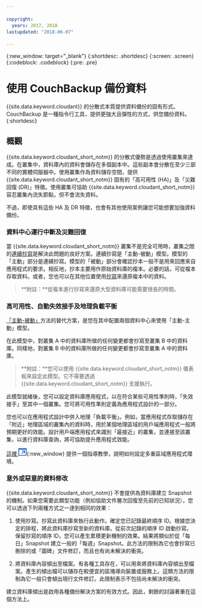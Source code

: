 ```yaml
---

copyright:
  years: 2017, 2018
lastupdated: "2018-06-07"

---
```


{:new_window: target="_blank"}
{:shortdesc: .shortdesc}
{:screen: .screen}
{:codeblock: .codeblock}
{:pre: .pre}

<!-- Acrolinx: 2017-05-02 -->

# 使用 CouchBackup 備份資料

{{site.data.keyword.cloudant}} 的分散式本質提供資料備份的固有形式。CouchBackup 是一種指令行工具，提供更強大且彈性的方式，供您備份資料。
{:shortdesc}

## 概觀

{{site.data.keyword.cloudant_short_notm}} 的分散式優勢是透過使用叢集來達成。在叢集中，資料庫內的資料會儲存在多個副本中。這些副本會分散在至少三部不同的實體伺服器中。使用叢集作為資料儲存空間，提供 {{site.data.keyword.cloudant_short_notm}} 固有的「高可用性 (HA)」及「災難回復 (DR)」特徵。使用叢集可協助 {{site.data.keyword.cloudant_short_notm}} 容忍叢集內流失節點，但不會流失資料。

不過，即使具有這些 HA 及 DR 特徵，也會有其他使用案例讓您可能想要加強資料備份。

<div id="activepassive"></div>

### 資料中心運行中斷及災難回復

當 {{site.data.keyword.cloudant_short_notm}} 叢集不是完全可用時，叢集之間的[連續抄寫](../api/replication.html#continuous-replication)是解決此問題的良好方案。連續抄寫是「主動-被動」模型。模型的「主動」部分是連續抄寫。模型的「被動」部分會確認抄本一般不是用來回應來自應用程式的要求。相反地，抄本主要用作原始資料庫的複本。必要的話，可從複本存取資料。或者，您也可以在其他位置使用[抄寫](../api/replication.html)來還原複本中的資料。

>	**附註：**從複本進行抄寫來還原大型資料庫可能需要很長的時間。

### 高可用性、自動失效接手及地理負載平衡

[「主動-被動」](#activepassive)方法的替代方案，是您在其中配置兩個資料中心來使用「主動-主動」模型。

在此模型中，對叢集 A 中的資料庫所做的任何變更都會抄寫至叢集 B 中的資料庫。同樣地，對叢集 B 中的資料庫所做的任何變更都會抄寫至叢集 A 中的資料庫。

>	**附註：**您可以使用 {{site.data.keyword.cloudant_short_notm}} 儀表板來設定此模型。它不需要透過 {{site.data.keyword.cloudant_short_notm}} 支援執行。



此模型就緒後，您可以設定資料庫應用程式，以在符合某些可用性準則時，「失效接手」至其中一個叢集。您可將可用性準則定義為應用程式設計的一部分。

您也可以在應用程式設計中併入地理「負載平衡」。例如，當應用程式存取儲存在「附近」地理區域的叢集內的資料時，用於某個地理區域的用戶端應用程式一般將預期更好的效能。設計用戶端應用程式來識別「最接近」的叢集，並連接至該叢集，以進行資料庫查詢，將可協助提升應用程式效能。

[這裡 ![外部鏈結圖示](../images/launch-glyph.svg "外部鏈結圖示")](http://www.ibm.com/developerworks/cloud/library/cl-multi-region-bluemix-apps-with-cloudant-and-dyn-trs/index.html){:new_window} 提供一個指導教學，說明如何設定多重區域應用程式環境。

### 意外或惡意的資料修改

{{site.data.keyword.cloudant_short_notm}} 不會提供為資料庫建立 Snapshot 的機制。如果您需要此類型功能（例如協助文件層次回復至先前的已知狀況），您可以透過下列兩種方式之一達到相同的效果：

1.	使用抄寫。抄寫此資料庫來執行此動作。確定您已記錄最終順序 ID。根據您決定的排程，將此資料庫抄寫至新的資料庫。從前次記錄的順序 ID 啟動抄寫。保留抄寫的順序 ID，您可以產生累積更新機制的效果。結果將類似於從「每日」Snapshot 建立一般的「每週」Snapshot。此方法的限制為它也會抄寫已刪除的或「圖碑」文件修訂，而且也有尚未解決的衝突。

2.	將資料庫內容傾出至檔案。有各種工具存在，可以用來將資料庫內容傾出至檔案。產生的傾出檔可以儲存在較便宜的區塊導向裝置或服務上。這類方法的限制為它一般只會傾出現行文件修訂。此限制表示不包括尚未解決的衝突。

建立資料庫傾出是啟用各種備份解決方案的有效方式。因此，剩餘的討論著重在這個方法上。

<!--
https://developer.ibm.com/clouddataservices/2016/03/22/simple-couchdb-and-cloudant-backup/

A useful approach is to have couchbackup's snapshots placed on the {{site.data.keyword.cloud}} Object Storage service, as described here:

https://developer.ibm.com/recipes/tutorials/object-storage-cloudant-backup/
-->
